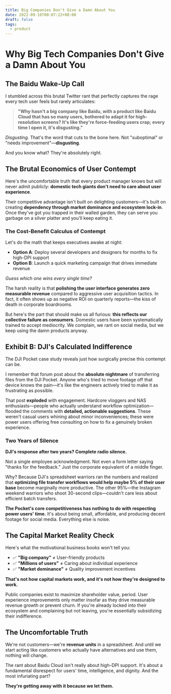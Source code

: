 ```yaml
---
title: Big Companies Don't Give a Damn About You
date: 2022-09-16T00:07:22+08:00
draft: false
tags:
  - product
---
```


# Why Big Tech Companies Don't Give a Damn About You

## The Baidu Wake-Up Call

I stumbled across this brutal Twitter rant that perfectly captures the rage every tech user feels but rarely articulates:

> **"Why hasn't a big company like Baidu, with a product like Baidu Cloud that has so many users, bothered to adapt it for high-resolution screens? It's like they're force-feeding users crap; every time I open it, it's disgusting."**

_Disgusting._ That's the word that cuts to the bone here. Not "suboptimal" or "needs improvement"—**disgusting**.

And you know what? They're absolutely right.

## The Brutal Economics of User Contempt

Here's the uncomfortable truth that every product manager knows but will never admit publicly: **domestic tech giants don't need to care about user experience**.

Their competitive advantage isn't built on delighting customers—it's built on creating **dependency through market dominance and ecosystem lock-in**. Once they've got you trapped in their walled garden, they can serve you garbage on a silver platter and you'll keep eating it.

### The Cost-Benefit Calculus of Contempt

Let's do the math that keeps executives awake at night:

- **Option A**: Deploy several developers and designers for months to fix high-DPI support
- **Option B**: Launch a quick marketing campaign that drives immediate revenue

_Guess which one wins every single time?_

The harsh reality is that **polishing the user interface generates zero measurable revenue** compared to aggressive user acquisition tactics. In fact, it often shows up as negative ROI on quarterly reports—the kiss of death in corporate boardrooms.

But here's the part that should make us all furious: **this reflects our collective failure as consumers**. Domestic users have been systematically trained to accept mediocrity. We complain, we rant on social media, but we keep using the damn products anyway.

## Exhibit B: DJI's Calculated Indifference

The DJI Pocket case study reveals just how surgically precise this contempt can be.

I remember that forum post about the **absolute nightmare** of transferring files from the DJI Pocket. Anyone who's tried to move footage off that device knows the pain—it's like the engineers actively tried to make it as frustrating as possible.

That post **exploded** with engagement. Hardcore vloggers and NAS enthusiasts—people who actually understand workflow optimization—flooded the comments with **detailed, actionable suggestions**. These weren't casual users whining about minor inconveniences; these were power users offering free consulting on how to fix a genuinely broken experience.

### Two Years of Silence

**DJI's response after two years? Complete radio silence.**

Not a single employee acknowledgment. Not even a form letter saying "thanks for the feedback." Just the corporate equivalent of a middle finger.

Why? Because DJI's spreadsheet warriors ran the numbers and realized that **optimizing file transfer workflows would help maybe 5% of their user base** become marginally more productive. The other 95%—the Instagram weekend warriors who shoot 30-second clips—couldn't care less about efficient batch transfers.

**The Pocket's core competitiveness has nothing to do with respecting power users' time.** It's about being small, affordable, and producing decent footage for social media. Everything else is noise.

## The Capital Market Reality Check

Here's what the motivational business books won't tell you:

- ✅ **"Big company"** ≠ User-friendly products
- ✅ **"Millions of users"** ≠ Caring about individual experience
- ✅ **"Market dominance"** ≠ Quality improvement incentives

**That's not how capital markets work, and it's not how they're designed to work.**

Public companies exist to maximize shareholder value, period. User experience improvements only matter insofar as they drive measurable revenue growth or prevent churn. If you're already locked into their ecosystem and complaining but not leaving, you're essentially subsidizing their indifference.

## The Uncomfortable Truth

We're not customers—we're **revenue units** in a spreadsheet. And until we start acting like customers who actually have alternatives and use them, nothing will change.

The rant about Baidu Cloud isn't really about high-DPI support. It's about a fundamental disrespect for users' time, intelligence, and dignity. And the most infuriating part?

**They're getting away with it because we let them.**
